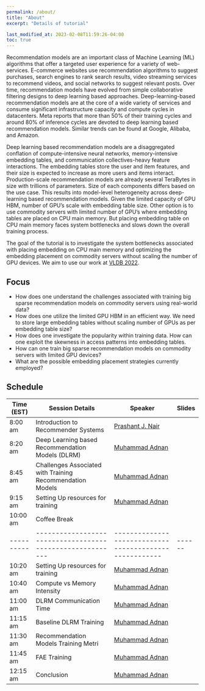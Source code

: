 ```yaml
---
permalink: /about/
title: "About"
excerpt: "Details of tutorial"

last_modified_at: 2023-02-08T11:59:26-04:00
toc: true
---
```


Recommendation models are an important class of Machine Learning (ML) algorithms that offer a targeted user experience for a variety of web-services. E-commerce websites use recommendation algorithms to suggest purchases, search engines to rank search results, video streaming services to recommend videos, and social networks to suggest relevant posts. Over time, recommendation models have evolved from simple collaborative filtering designs to deep learning based approaches. Deep-learning-based recommendation models are at the core of a wide variety of services and consume significant infrastructure capacity and compute cycles in datacenters. Meta reports that more than 50% of their training cycles and around 80% of inference cycles are devoted to deep learning based recommendation models. Similar trends can be found at Google, Alibaba, and Amazon.

Deep learning based recommendation models are a disaggregated conflation of compute-intensive neural networks, memory-intensive embedding tables, and communication collectives-heavy feature interactions. The embedding tables store the user and item features, and their size is expected to increase as more users and items interact. Production-scale recommendation models are already several TeraBytes in size with trillions of parameters. Size of each components differs based on the use case. This results into model-level heterogeneity across deep-learning based recommendation models. Given the limited capacity of GPU HBM, number of GPU’s scale with embedding table size. Other option is to use commodity servers with limited number of GPU’s where embedding tables are placed on CPU main memory. But placing embedding table on CPU main memory faces system bottlenecks and slows down the overall training process.

The goal of the tutorial is to investigate the system bottlenecks associated with placing embedding on CPU main memory and optimizing the embedding placement on commodity servers without scaling the number of GPU devices. We aim to use our work at [VLDB 2022](https://dl.acm.org/doi/10.14778/3485450.3485462).


## Focus

- How does one understand the challenges associated with training big sparse recommendation models on commodity servers using real-world data?
- How does one utilize the limited GPU HBM in an efficient way. We need to store large embedding tables without scaling number of GPUs as per embedding table size?
- How does one investigate the popularity within training data. How can one exploit the skewness in access patterns into embedding tables.
- How can one train big sparse recommendation models on commodity servers with limited GPU devices?
- What are the possible embedding placement strategies currently employed?



## Schedule

| Time (EST) | Session Details                                           | Speaker                                                | Slides |
| -----------| --------------------------------------------------------- | ------------------------------------------------------ | ------ |
| 8:00 am    | Introduction to Recommender Systems                       | [Prashant J. Nair](https://prashantnair.bitbucket.io/) |        |
| 8:20 am    | Deep Learning based Recommendation Models (DLRM)          | [Muhammad Adnan](http://people.ece.ubc.ca/adnan/)      |        |
| 8:45 am    | Challenges Associated with Training Recommendation Models | [Muhammad Adnan](http://people.ece.ubc.ca/adnan/)      |        |
| 9:15 am    | Setting Up resources for training                         | [Muhammad Adnan](http://people.ece.ubc.ca/adnan/)      |        |
| 10:00 am   | Coffee Break                                              |                                                        |        |
| ---------- | --------------------------------------------------------- | ------------------------------------------------------ | ------ |
| 10:20 am   | Setting Up resources for training                         | [Muhammad Adnan](http://people.ece.ubc.ca/adnan/)      |        |
| 10:40 am   | Compute vs Memory Intensity                               | [Muhammad Adnan](http://people.ece.ubc.ca/adnan/)      |        |
| 11:00 am   | DLRM Communication Time                                   | [Muhammad Adnan](http://people.ece.ubc.ca/adnan/)      |        |
| 11:15 am   | Baseline DLRM Training                                    | [Muhammad Adnan](http://people.ece.ubc.ca/adnan/)      |        |
| 11:30 am   | Recommendation Models Training Metri                      | [Muhammad Adnan](http://people.ece.ubc.ca/adnan/)      |        |
| 11:45 am   | FAE Training                                              | [Muhammad Adnan](http://people.ece.ubc.ca/adnan/)      |        |
| 12:15 am   | Conclusion                                                | [Muhammad Adnan](http://people.ece.ubc.ca/adnan/)      |        |

